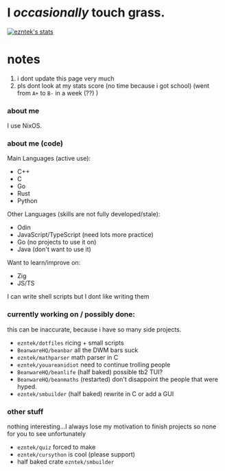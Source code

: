 # I _occasionally_ touch grass.
[![ezntek's stats](https://github-readme-stats.vercel.app/api?username=ezntek&count_private=true&show_icons=true&bg_color=1e1e2e&text_color=cdd6f4&icon_color=cba6f7&title_color=94e2d5)](https://github.com/anuraghazra/github-readme-stats)

# notes
1. i dont update this page very much
2. pls dont look at my stats score (no time because i got school) (went from `A+` to `B-` in a week (??) )

### about me

I use NixOS.

### about me (code)
Main Languages (active use):
* C++
* C
* Go
* Rust
* Python

Other Languages (skills are not fully developed/stale):
* Odin
* JavaScript/TypeScript (need lots more practice)
* Go (no projects to use it on)
* Java (don't want to use it)

Want to learn/improve on:
* Zig
* JS/TS

I can write shell scripts but I dont like writing them

### currently working on / possibly done:

this can be inaccurate, because i have so many side projects.

* `ezntek/dotfiles` ricing + small scripts
* `BeanwareHQ/beanbar` all the DWM bars suck
* `ezntek/mathparser` math parser in C
* `ezntek/youareanidiot` need to continue trolling people
* `BeanwareHQ/beanlife` (half baked) possible tb2 TUI?
* `BeanwareHQ/beanmaths` (restarted) don't disappoint the people that were hyped.
* `ezntek/smbuilder` (half baked) rewrite in C or add a GUI

### other stuff

nothing interesting...I always lose my motivation to finish projects so none for you to see unfortunately

* `ezntek/quiz` forced to make
* `ezntek/cursython` is cool (please support)
* half baked crate `ezntek/smbuilder`


